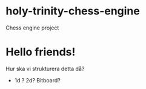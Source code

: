 # holy-trinity-chess-engine
Chess engine project

# Hello friends!
Hur ska vi strukturera detta då? 
* 1d ? 2d? Bitboard?
